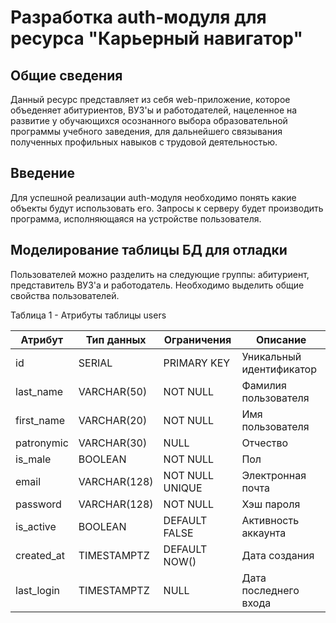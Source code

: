 # Разработка auth-модуля для ресурса "Карьерный навигатор"
## Общие сведения
Данный ресурс представляет из себя web-приложение, которое объеденяет абитуриентов, ВУЗ'ы и работодателей, нацеленное на развитие у обучающихся осознанного выбора образовательной программы учебного заведения, для дальнейшего связывания полученных профильных навыков с трудовой деятельностью.

## Введение
Для успешной реализации auth-модуля необходимо понять какие объекты будут использовать его. Запросы к серверу будет производить программа, исполняющаяся на устройстве пользователя.

## Моделирование таблицы БД для отладки
Пользователей можно разделить на следующие группы: абитуриент, представитель ВУЗ'а и работодатель. Необходимо выделить общие свойства пользователей.

Таблица 1 - Атрибуты таблицы users

| Атрибут       | Тип данных                     | Ограничения    | Описание                     |
|---------------|--------------------------------|----------------|------------------------------|
| id            | SERIAL                         | PRIMARY KEY    | Уникальный идентификатор     |
| last_name     | VARCHAR(50)                    | NOT NULL       | Фамилия пользователя         |
| first_name    | VARCHAR(20)                    | NOT NULL       | Имя пользователя             |
| patronymic    | VARCHAR(30)                    | NULL           | Отчество                     |
| is_male       | BOOLEAN                        | NOT NULL       | Пол                          |
| email         | VARCHAR(128)                   | NOT NULL UNIQUE| Электронная почта            |
| password      | VARCHAR(128)                   | NOT NULL       | Хэш пароля                   |
| is_active     | BOOLEAN                        | DEFAULT FALSE  | Активность аккаунта          |
| created_at    | TIMESTAMPTZ                    | DEFAULT NOW()  | Дата создания                |
| last_login    | TIMESTAMPTZ                    | NULL           | Дата последнего входа        |